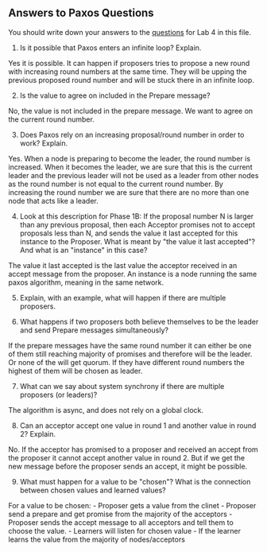 ## Answers to Paxos Questions 

You should write down your answers to the
[questions](README.md#questions)
for Lab 4 in this file. 

1. Is it possible that Paxos enters an infinite loop? Explain.

Yes it is possible. It can happen if proposers tries to propose a new round with increasing round numbers at the same time. They will be upping the previous proposed round number and will be stuck there in an infinite loop. 

2. Is the value to agree on included in the Prepare message?

No, the value is not included in the prepare message. We want to agree on the current round number.

3. Does Paxos rely on an increasing proposal/round number in order to work? Explain.

Yes. When a node is preparing to become the leader, the round number is increased. When it becomes the leader, we are sure that this is the current leader and the previous leader will not be used as a leader from other nodes as the round number is not equal to the current round number. By increasing the round number we are sure that there are no more than one node that acts like a leader.

4. Look at this description for Phase 1B: If the proposal number N is larger than any previous proposal, then each Acceptor promises not to accept proposals less than N, and sends the value it last accepted for this instance to the Proposer. What is meant by "the value it last accepted"? And what is an "instance" in this case?

The value it last accepted is the last value the acceptor received in an accept message from the proposer. An instance is a node running the same paxos algorithm, meaning in the same network.

5. Explain, with an example, what will happen if there are multiple proposers.

6. What happens if two proposers both believe themselves to be the leader and send Prepare messages simultaneously?

If the prepare messages have the same round number it can either be one of them still reaching majority of promises and therefore will be the leader. Or none of the will get quorum. If they have different round numbers the highest of them will be chosen as leader.

7. What can we say about system synchrony if there are multiple proposers (or leaders)?

The algorithm is async, and does not rely on a global clock. 

8. Can an acceptor accept one value in round 1 and another value in round 2? Explain.

No. If the acceptor has promised to a proposer and received an accept from the proposer it cannot accept another value in round 2. But if we get the new message before the proposer sends an accept, it might be possible.

9. What must happen for a value to be "chosen"? What is the connection between chosen values and learned values?

For a value to be chosen:
    - Proposer gets a value from the clinet
    - Proposer send a prepare and get promise from the majority of the acceptors
    - Proposer sends the accept message to all acceptors and tell them to choose the value.
    - Learners will listen for chosen value
    - If the learner learns the value from the majority of nodes/acceptors
